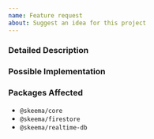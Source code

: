 ```yaml
---
name: Feature request
about: Suggest an idea for this project
---
```


<!--- Provide a general summary of the issue in the Title above -->

### Detailed Description

<!--- Provide a detailed description of the change or addition you are proposing -->

### Possible Implementation

<!--- Not obligatory, but suggest an idea for implementing addition or change -->

### Packages Affected

<!--- Delete as applicable -->

- `@skeema/core`
- `@skeema/firestore`
- `@skeema/realtime-db`

